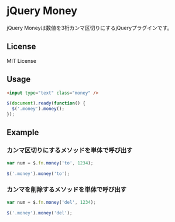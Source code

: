 # jQuery Money

jQuery Moneyは数値を3桁カンマ区切りにするjQueryプラグインです。

## License

MIT License

## Usage
``` html
<input type="text" class="money" />
```
``` js
$(document).ready(function() {
  $('.money').money();
});
```

## Example

### カンマ区切りにするメソッドを単体で呼び出す
``` js
var num = $.fn.money('to', 1234);
```

``` js
$('.money').money('to');
```

### カンマを削除するメソッドを単体で呼び出す
``` js
var num = $.fn.money('del', 1234);
```

``` js
$('.money').money('del');
```
